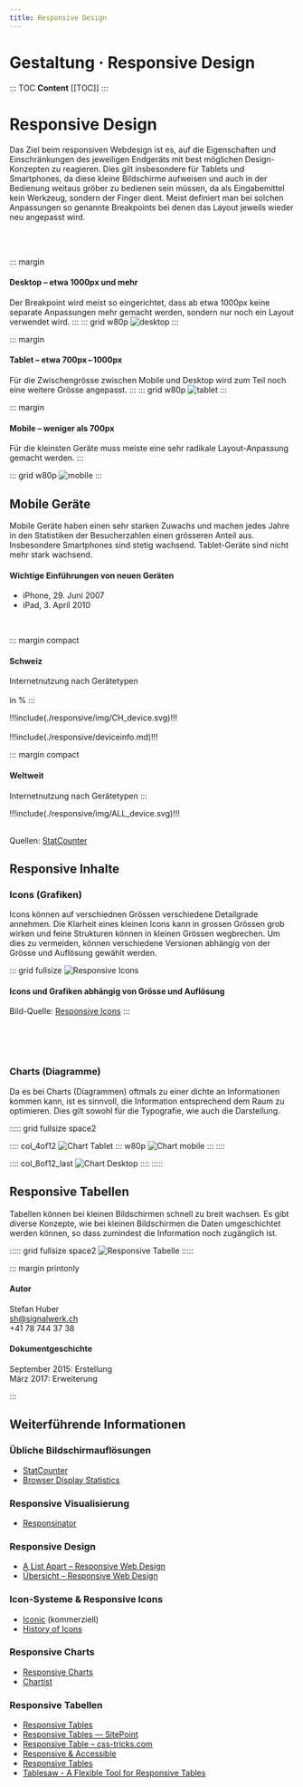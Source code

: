 ```yaml
---
title: Responsive Design
---
```

# Gestaltung · Responsive Design

::: TOC
**Content**
[[TOC]]
:::
<div class='header'></div>


# Responsive Design
Das Ziel beim responsiven Webdesign ist es, auf die Eigenschaften und Einschränkungen des jeweiligen Endgeräts mit best möglichen Design-Konzepten zu reagieren. Dies gilt insbesondere für Tablets und Smartphones, da diese kleine Bildschirme aufweisen und auch in der Bedienung weitaus gröber zu bedienen sein müssen, da als Eingabemittel kein Werkzeug, sondern der Finger dient.
Meist definiert man bei solchen Anpassungen so genannte Breakpoints bei denen das Layout jeweils wieder neu angepasst wird.

<br>
<br>

::: margin
#### Desktop – etwa 1000px und mehr
Der Breakpoint wird meist so
eingerichtet, dass ab etwa 1000px
keine separate Anpassungen
mehr gemacht werden, sondern nur noch ein Layout verwendet wird.
:::
::: grid w80p
![desktop](./img/desktop.svg)
:::
<br>


::: margin
#### Tablet – etwa 700px – 1000px
Für die Zwischengrösse zwischen
Mobile und Desktop wird zum Teil noch eine weitere Grösse angepasst.
:::
::: grid w80p
![tablet](./img/tablet.svg)
:::
<br>


::: margin
#### Mobile – weniger als 700px 
Für die kleinsten Geräte muss
meiste eine sehr radikale Layout-Anpassung gemacht werden.
:::

::: grid w80p
![mobile](./img/mobile.svg)
:::


<div class='header'></div>

## Mobile Geräte
Mobile Geräte haben einen sehr starken Zuwachs und machen jedes Jahre in den Statistiken der Besucherzahlen einen grösseren Anteil aus. Insbesondere Smartphones sind stetig wachsend. Tablet-Geräte sind nicht mehr stark wachsend.

#### Wichtige Einführungen von neuen Geräten
* iPhone, 29. Juni 2007
* iPad, 3. April 2010

<br>

::: margin compact
#### Schweiz
Internetnutzung
nach Gerätetypen
<br>
<br>
in %
:::

<div class="ct-golden-section box">
!!!include(./responsive/img/CH_device.svg)!!!
</div>

<br>
!!!include(./responsive/deviceinfo.md)!!!



::: margin compact
#### Weltweit
Internetnutzung
nach Gerätetypen
:::
<div class="ct-golden-section box">
!!!include(./responsive/img/ALL_device.svg)!!!
</div>



<br>

Quellen: [StatCounter](http://gs.statcounter.com/)

<div class='header'></div>


## Responsive Inhalte
### Icons (Grafiken)
Icons können auf verschiednen Grössen verschiedene Detailgrade annehmen. Die Klarheit eines kleinen Icons kann in grossen Grössen grob wirken und feine Strukturen können in kleinen Grössen wegbrechen. Um dies zu vermeiden, können verschiedene Versionen abhängig von der Grösse und Auflösung gewählt werden.


::: grid fullsize
![Responsive Icons](./img/homeIcon.svg)

#### Icons und Grafiken abhängig von Grösse und Auflösung
Bild-Quelle: [Responsive Icons](http://responsiveicons.co.uk/)
:::

<br>
<br>
<br>

### Charts (Diagramme)
Da es bei Charts (Diagrammen) oftmals zu einer dichte an Informationen kommen kann, ist es sinnvoll, die Information entsprechend dem Raum zu optimieren. Dies gilt sowohl für die Typografie, wie auch die Darstellung.



::::: grid fullsize space2

:::: col_4of12
![Chart Tablet](./img/chartM.png)
::: w80p
![Chart mobile](./img/chartS.png)
:::
::::

:::: col_8of12_last
![Chart Desktop](./img/chartL.png)
::::
:::::


<div class='header'></div>

## Responsive Tabellen
Tabellen können bei kleinen Bildschirmen schnell zu breit wachsen. Es gibt diverse Konzepte, wie bei kleinen Bildschirmen die Daten umgeschichtet werden können, so dass zumindest die Information noch zugänglich ist.


::::: grid fullsize space2
![Responsive Tabelle](./img/Table.svg)
:::::



<div class='header'></div>



::: margin printonly
#### Autor
Stefan Huber  
sh@signalwerk.ch  
+41 78 744 37 38

#### Dokumentgeschichte
September 2015: Erstellung  
März 2017: Erweiterung

:::

## Weiterführende Informationen



### Übliche Bildschirmauflösungen
* [StatCounter](http://gs.statcounter.com/)
* [Browser Display Statistics](http://www.w3schools.com/browsers/browsers_display.asp)

### Responsive Visualisierung
* [Responsinator](http://www.responsinator.com/)

### Responsive Design
* [A List Apart – Responsive Web Design](http://alistapart.com/article/responsive-web-design)
* [Übersicht – Responsive Web Design](https://responsivedesign.is/)

### Icon-Systeme & Responsive Icons
* [Iconic](https://useiconic.com/) (kommerziell)
* [History of Icons](https://historyoficons.com/)

### Responsive Charts
* [Responsive Charts](http://blog.apps.npr.org/2014/05/19/responsive-charts.html)
* [Chartist](https://gionkunz.github.io/chartist-js/examples.html)

### Responsive Tabellen
* [Responsive Tables](http://zurb.com/playground/projects/responsive-tables/index.html)
* [Responsive Tables — SitePoint](http://www.sitepoint.com/responsive-solutions-for-feature-comparison-tables/)
* [Responsive Table – css-tricks.com](https://css-tricks.com/examples/ResponsiveTables/responsive.php)
* [Responsive & Accessible](http://codepen.io/pixelchar/pen/rfuqK)
* [Responsive Tables](http://codepen.io/JasonAGross/pen/rjmyx)
* [Tablesaw - A Flexible Tool for Responsive Tables](http://www.filamentgroup.com/lab/tablesaw.html)

